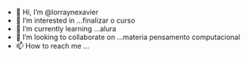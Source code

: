 - 👋 Hi, I’m @lorraynexavier
- 👀 I’m interested in ...finalizar o curso
- 🌱 I’m currently learning ...alura
- 💞️ I’m looking to collaborate on ...materia pensamento computacional
- 📫 How to reach me ...

<!---
lorraynexavier/lorraynexavier is a ✨ special ✨ repository because its `README.md` (this file) appears on your GitHub profile.
You can click the Preview link to take a look at your changes.
--->

